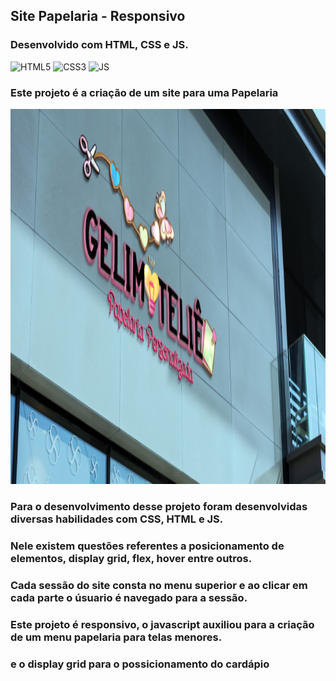 ## Site Papelaria - Responsivo
### Desenvolvido com HTML, CSS e JS.
<div style="display: inline_block" >
    <img aling="center" alt="HTML5" src="https://img.shields.io/badge/HTML5-E34F26?style=for-the-badge&logo=html5&logoColor=white" />
    <img aling="center" alt="CSS3" src="https://img.shields.io/badge/CSS3-1572B6?style=for-the-badge&logo=css3&logoColor=white" />
    <img aling="center" alt="JS" src="https://img.shields.io/badge/JavaScript-F7DF1E?style=for-the-badge&logo=javascript&logoColor=black" />

</div>


### Este projeto é a criação de um site para uma Papelaria

<p> 
    <img width="1000" height="600" src="./img/fundo loja.png" >
</p>


### Para o desenvolvimento desse projeto foram desenvolvidas diversas habilidades com CSS, HTML e JS.

### Nele existem questões referentes a posicionamento de elementos, display grid, flex, hover entre outros.

### Cada sessão do site consta no menu superior e ao clicar em cada parte o úsuario é navegado para a sessão.
### Este projeto é responsivo, o javascript auxiliou para a criação de um menu papelaria para telas menores.

### e o display grid para o possicionamento do cardápio

